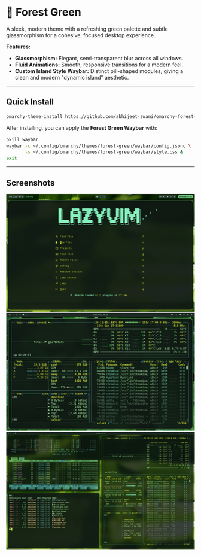 # 🌲 Forest Green

A sleek, modern theme with a refreshing green palette and subtle glassmorphism for a cohesive, focused desktop experience.

**Features:**

* **Glassmorphism:** Elegant, semi-transparent blur across all windows.
* **Fluid Animations:** Smooth, responsive transitions for a modern feel.
* **Custom Island Style Waybar:** Distinct pill-shaped modules, giving a clean and modern "dynamic island" aesthetic.

---

## Quick Install

```bash
omarchy-theme-install https://github.com/abhijeet-swami/omarchy-forest-green-theme
```

After installing, you can apply the **Forest Green Waybar** with:

```bash
pkill waybar
waybar -c ~/.config/omarchy/themes/forest-green/waybar/config.jsonc \
       -s ~/.config/omarchy/themes/forest-green/waybar/style.css &
exit
```

---

## Screenshots

![Forest Green 2](https://github.com/abhijeet-swami/omarchy-forest-green/raw/main/screenshot/5.png)
![Forest Green 1](https://github.com/abhijeet-swami/omarchy-forest-green/raw/main/screenshot/1.png)
![Forest Green 3](https://github.com/abhijeet-swami/omarchy-forest-green/raw/main/screenshot/2.png)

